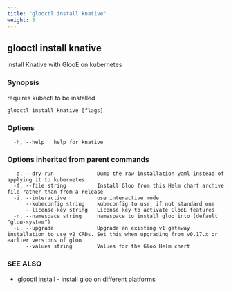 ```yaml
---
title: "glooctl install knative"
weight: 5
---
```

## glooctl install knative

install Knative with GlooE on kubernetes

### Synopsis

requires kubectl to be installed

```
glooctl install knative [flags]
```

### Options

```
  -h, --help   help for knative
```

### Options inherited from parent commands

```
  -d, --dry-run              Dump the raw installation yaml instead of applying it to kubernetes
  -f, --file string          Install Gloo from this Helm chart archive file rather than from a release
  -i, --interactive          use interactive mode
      --kubeconfig string    kubeconfig to use, if not standard one
      --license-key string   License key to activate GlooE features
  -n, --namespace string     namespace to install gloo into (default "gloo-system")
  -u, --upgrade              Upgrade an existing v1 gateway installation to use v2 CRDs. Set this when upgrading from v0.17.x or earlier versions of gloo
      --values string        Values for the Gloo Helm chart
```

### SEE ALSO

* [glooctl install](../glooctl_install)	 - install gloo on different platforms

